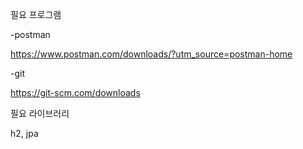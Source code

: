 필요 프로그램

-postman

  https://www.postman.com/downloads/?utm_source=postman-home
  
-git
  
  https://git-scm.com/downloads
  
필요 라이브러리

h2, jpa
